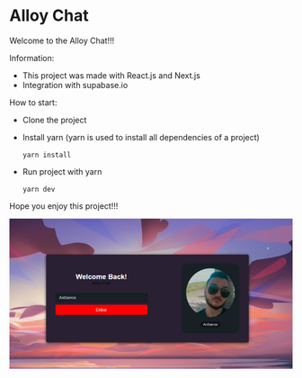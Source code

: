 # Alloy Chat 

Welcome to the Alloy Chat!!! 

Information:

- This project was made with React.js and Next.js
- Integration with supabase.io

How to start:

- Clone the project
- Install yarn (yarn is used to install all dependencies of a project)

    ```
    yarn install
    ```
    
- Run project with yarn

    ```
    yarn dev
    ```

Hope you enjoy this project!!!

![Home](docs/home.png)
